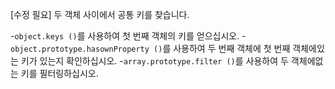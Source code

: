 [수정 필요]
두 객체 사이에서 공통 키를 찾습니다.

-`object.keys ()`를 사용하여 첫 번째 객체의 키를 얻으십시오.
-`object.prototype.hasownProperty ()`를 사용하여 두 번째 객체에 첫 번째 객체에있는 키가 있는지 확인하십시오.
-`array.prototype.filter ()`를 사용하여 두 객체에없는 키를 필터링하십시오.
